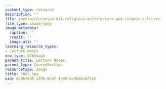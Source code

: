 ```yaml
---
content_type: resource
description: ''
file: /media/courses/4-614-religious-architecture-and-islamic-cultures-fall-2002/6c9bf6d9a37b0cb71da9bc98dbc0f156_3067.jpg
file_type: image/jpeg
image_metadata:
  caption: ''
  credit: ''
  image-alt: ''
learning_resource_types:
- Lecture Notes
ocw_type: OCWImage
parent_title: Lecture Notes
parent_type: CourseSection
resourcetype: Image
title: 3067.jpg
uid: 6c9bf6d9-a37b-0cb7-1da9-bc98dbc0f156
---
```

